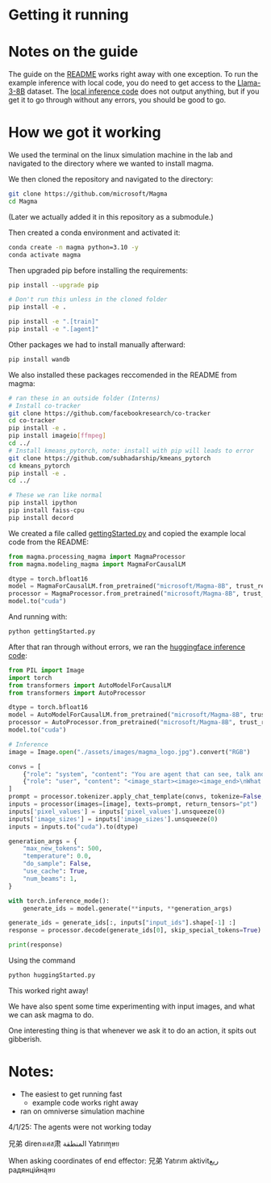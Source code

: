 # Getting it running

# Notes on the guide
The guide on the [README](./README.md) works right away with one exception.
To run the example inference with local code, you do need to get access to the [Llama-3-8B](https://huggingface.co/meta-llama/Meta-Llama-3-8B) dataset. 
The [local inference code](./gettingStarted.py) does not output anything, but if you get it to go through without any errors, you should be good to go.

# How we got it working
We used the terminal on the linux simulation machine in the lab and navigated to the directory where we wanted to install magma.

We then cloned the repository and navigated to the directory:
```bash
git clone https://github.com/microsoft/Magma
cd Magma
```
(Later we actually added it in this repository as a submodule.)

Then created a conda environment and activated it:
```bash
conda create -n magma python=3.10 -y
conda activate magma
```
Then upgraded pip before installing the requirements:
```bash
pip install --upgrade pip

# Don't run this unless in the cloned folder
pip install -e .

pip install -e ".[train]"
pip install -e ".[agent]"
```
Other packages we had to install manually afterward:
```bash
pip install wandb
```
We also installed these packages reccomended in the README from magma:
```bash
# ran these in an outside folder (Interns)
# Install co-tracker
git clone https://github.com/facebookresearch/co-tracker
cd co-tracker
pip install -e .
pip install imageio[ffmpeg]
cd ../
# Install kmeans_pytorch, note: install with pip will leads to error
git clone https://github.com/subhadarship/kmeans_pytorch
cd kmeans_pytorch
pip install -e .
cd ../

# These we ran like normal
pip install ipython
pip install faiss-cpu
pip install decord
```

We created a file called [gettingStarted.py](./gettingStarted.py) and copied the example local code from the README:
```python
from magma.processing_magma import MagmaProcessor
from magma.modeling_magma import MagmaForCausalLM

dtype = torch.bfloat16
model = MagmaForCausalLM.from_pretrained("microsoft/Magma-8B", trust_remote_code=True, torch_dtype=dtype)
processor = MagmaProcessor.from_pretrained("microsoft/Magma-8B", trust_remote_code=True)
model.to("cuda")
```
And running with:
```bash 
python gettingStarted.py
```

After that ran through without errors, we ran the [huggingface inference code](./huggingStarted.py):
```python
from PIL import Image
import torch
from transformers import AutoModelForCausalLM
from transformers import AutoProcessor 

dtype = torch.bfloat16
model = AutoModelForCausalLM.from_pretrained("microsoft/Magma-8B", trust_remote_code=True, torch_dtype=dtype)
processor = AutoProcessor.from_pretrained("microsoft/Magma-8B", trust_remote_code=True)
model.to("cuda")

# Inference
image = Image.open("./assets/images/magma_logo.jpg").convert("RGB")

convs = [
    {"role": "system", "content": "You are agent that can see, talk and act."},            
    {"role": "user", "content": "<image_start><image><image_end>\nWhat is the letter on the robot?"},
]
prompt = processor.tokenizer.apply_chat_template(convs, tokenize=False, add_generation_prompt=True)
inputs = processor(images=[image], texts=prompt, return_tensors="pt")
inputs['pixel_values'] = inputs['pixel_values'].unsqueeze(0)
inputs['image_sizes'] = inputs['image_sizes'].unsqueeze(0)
inputs = inputs.to("cuda").to(dtype)

generation_args = { 
    "max_new_tokens": 500, 
    "temperature": 0.0, 
    "do_sample": False, 
    "use_cache": True,
    "num_beams": 1,
} 

with torch.inference_mode():
    generate_ids = model.generate(**inputs, **generation_args)

generate_ids = generate_ids[:, inputs["input_ids"].shape[-1] :]
response = processor.decode(generate_ids[0], skip_special_tokens=True).strip()

print(response)
```
Using the command
```bash
python huggingStarted.py
```

This worked right away!

We have also spent some time experimenting with input images, and what we can ask magma to do.

One interesting thing is that whenever we ask it to do an action, it spits out gibberish.

# Notes:
- The easiest to get running fast
    - example code works right away
- ran on omniverse simulation machine

4/1/25: The agents were not working today

兄弟 direnงเศส肃 المنطقة Yatırımุษย

When asking coordinates of end effector:
兄弟 Yatırım aktivitريع радянційнаุษย